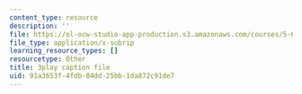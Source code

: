 ```yaml
---
content_type: resource
description: ''
file: https://ol-ocw-studio-app-production.s3.amazonaws.com/courses/5-61-physical-chemistry-fall-2017/91a3653f4fdb04dd25bb1da872c91de7_6wbWEDAg3B0.srt
file_type: application/x-subrip
learning_resource_types: []
resourcetype: Other
title: 3play caption file
uid: 91a3653f-4fdb-04dd-25bb-1da872c91de7
---
```

